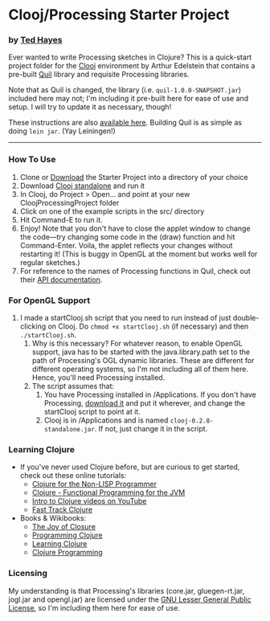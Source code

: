 # Clooj/Processing Starter Project
### by [Ted Hayes](http://log.liminastudio.com)

Ever wanted to write Processing sketches in Clojure? This is a quick-start project folder for the [Clooj](https://github.com/arthuredelstein/clooj) environment by Arthur Edelstein that contains a pre-built [Quil](https://github.com/quil/quil) library and requisite Processing libraries.

Note that as Quil is changed, the library (i.e. `quil-1.0.0-SNAPSHOT.jar`) included here may not; I'm including it pre-built here for ease of use and setup.  I will try to update it as necessary, though!

These instructions are also [available here](http://log.liminastudio.com/programming/getting-started-with-clojure-processing). Building Quil is as simple as doing `lein jar`. (Yay Leiningen!)

---

### How To Use
1. Clone or [Download](https://github.com/virgildisgr4ce/CloojQuil/zipball/master) the Starter Project into a directory of your choice
1. Download [Clooj standalone](https://github.com/arthuredelstein/clooj/downloads) and run it
1. In Clooj, do Project > Open... and point at your new CloojProcessingProject folder
1. Click on one of the example scripts in the src/ directory
1. Hit Command-E to run it.
1. Enjoy! Note that you don't have to close the applet window to change the code—try changing some code in the (draw) function and hit Command-Enter. Voila, the applet reflects your changes without restarting it! (This is buggy in OpenGL at the moment but works well for regular sketches.)
1. For reference to the names of Processing functions in Quil, check out their [API documentation](https://github.com/quil/quil/blob/master/API.txt).

### For OpenGL Support
1. I made a startClooj.sh script that you need to run instead of just double-clicking on Clooj.  Do `chmod +x startClooj.sh` (if necessary) and then `./startClooj.sh`.
	1. Why is this necessary? For whatever reason, to enable OpenGL support, java has to be started with the java.library.path set to the path of Processing's OGL dynamic libraries. These are different for different operating systems, so I'm not including all of them here. Hence, you'll need Processing installed.
	1. The script assumes that:
		1. You have Processing installed in /Applications. If you don't have Processing, [download it](http://processing.org/download/) and put it wherever, and change the startClooj script to point at it.
		2. Clooj is in /Applications and is named `clooj-0.2.8-standalone.jar`. If not, just change it in the script.

### Learning Clojure
- If you've never used Clojure before, but are curious to get started, check out these online tutorials:
	- [Clojure for the Non-LISP Programmer](http://www.moxleystratton.com/article/clojure/for-non-lisp-programmers)
	- [Clojure - Functional Programming for the JVM](http://java.ociweb.com/mark/clojure/article.html)
	- [Intro to Clojure videos on YouTube](http://www.youtube.com/watch?index=0&feature=PlayList&v=Aoeav_T1ARU&list=PLAC43CFB134E85266)
	- [Fast Track Clojure](http://fasttrackclojure.blogspot.com/)
- Books & Wikibooks:
	- [The Joy of Closure](http://joyofclojure.com/)
	- [Programming Clojure](http://pragprog.com/book/shcloj2/programming-clojure)
	- [Learning Clojure](http://en.wikibooks.org/wiki/Learning_Clojure)
	- [Clojure Programming](http://en.wikibooks.org/wiki/Clojure_Programming)

### Licensing
My understanding is that Processing's libraries (core.jar, gluegen-rt.jar, jogl.jar and opengl.jar) are licensed under the [GNU Lesser General Public License](http://www.opensource.org/licenses/lgpl-2.1.php), so I'm including them here for ease of use.